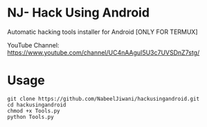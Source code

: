 # NJ- Hack Using Android

Automatic hacking tools installer for Android [ONLY FOR TERMUX]


YouTube Channel: https://www.youtube.com/channel/UC4nAAguI5U3c7UVSDnZ7stg/


# Usage
```
git clone https://github.com/NabeelJiwani/hackusingandroid.git
cd hackusingandroid
chmod +x Tools.py
python Tools.py
```

